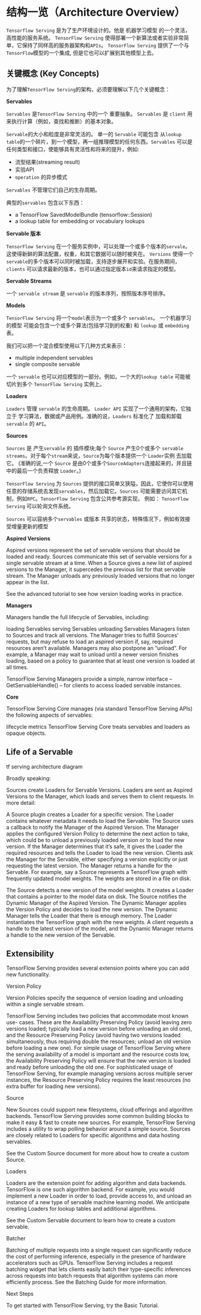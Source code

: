 # 结构一览（Architecture Overview）
`Tensorflow Serving` 是为了生产环境设计的。他是 机器学习模型 的一个灵活，高性能的服务系统。 `TensorFlow Serving` 使得部署一个新算法或者实验非常简单，它保持了同样高的服务器架构和`APIs`。 `TensorFlow Serving` 提供了一个与`TensorFlow`模型的一个集成, 但是它也可以扩展到其他模型上去。

## 关键概念 (Key Concepts)

为了理解`TensorFlow Serving`的架构，必须要理解以下几个关键概念：

**Servables**

`Servables` 是`TensorFlow Serving` 中的一个 重要抽象。 `Servables` 是 `client` 用来执行计算（例如，查找和推断）的基本对象。

`Servable`的大小和粒度是非常灵活的。 单一的 `Servable` 可能包含  从`lookup table`的一个碎片，到一个模型，再一组推理模型的任何东西。`Servables` 可以是任何类型和接口，使能够具有灵活性和将来的提升，例如:

* 流型结果(streaming result)
* 实验API
* `operation` 的异步模式

`Servables` 不管理它们自己的生存周期。

典型的`servables` 包含以下东西：

* a TensorFlow SavedModelBundle (tensorflow::Session)
* a lookup table for embedding or vocabulary lookups


**Servable 版本**


`TensorFlow Serving` 在一个服务实例中，可以处理一个或多个版本的`servale`。这使得新鲜的算法配置，权重，和其它数据可以随时被夹在。  `Versions` 使得一个`servable`的多个版本可以同时被加载，支持逐步展开和实验。在服务期间，`clients` 可以请求最新的版本，也可以通过指定版本`id`来请求指定的模型。

**Servable Streams**

一个 `servable stream` 是 `servable` 的版本序列，按照版本序号排序。

**Models**

`TensorFlow Serving` 将一个`model`表示为一个或多个 `servables`。 一个机器学习的模型 可能会包含一个或多个算法(包括学习到的权重) 和  `lookup` 或 `embedding` 表。

我们可以把一个混合模型使用以下几种方式来表示：

* multiple independent servables
* single composite servable

一个 `servable` 也可以对应模型的一部分。例如，一个大的`lookup table` 可能被切片到多个 `TensorFlow Serving` 实例上。

**Loaders**

`Loaders` 管理 `servable` 的生命周期。  `Loader API` 实现了一个通用的架构，它独立于 学习算法，数据或产品用例。准确的说，`Loaders`  标准化了 加载和卸载 `servable` 的 `API`。

**Sources**

`Sources` 是 产生`servable` 的 插件模块;每个 `Source` 产生0个或多个 `servable streams`。对于每个`stream`来说，`Source`为每个版本提供一个 `Loader`实例 去加载它。 (准确的说,一个 `Source` 是由0个或多个`SourceAdapters`连接起来的，并且链中的最后一个负责释放 `Loader`。)

`TensorFlow Serving` 为 `Sources` 提供的接口简单又狭隘，因此，它使你可以使用任意的存储系统去发现`servables`，然后加载它。`Sources` 可能需要访问其它机制，例如`RPC`。`TensorFlow Serving` 包含公共参考源实现， 例如： `TensorFlow Serving` 可以轮询文件系统。


`Sources` 可以容纳多个`servables` 或版本  共享的状态，特殊情况下，例如有效接受增量更新的模型


**Aspired Versions**

Aspired versions represent the set of servable versions that should be loaded and ready. Sources communicate this set of servable versions for a single servable stream at a time. When a Source gives a new list of aspired versions to the Manager, it supercedes the previous list for that servable stream. The Manager unloads any previously loaded versions that no longer appear in the list.

See the advanced tutorial to see how version loading works in practice.

**Managers**

Managers handle the full lifecycle of Servables, including:

loading Servables
serving Servables
unloading Servables
Managers listen to Sources and track all versions. The Manager tries to fulfill Sources’ requests, but may refuse to load an aspired version if, say, required resources aren’t available. Managers may also postpone an “unload”. For example, a Manager may wait to unload until a newer version finishes loading, based on a policy to guarantee that at least one version is loaded at all times.

TensorFlow Serving Managers provide a simple, narrow interface – GetServableHandle() – for clients to access loaded servable instances.

**Core**

TensorFlow Serving Core manages (via standard TensorFlow Serving APIs) the following aspects of servables:

lifecycle
metrics
TensorFlow Serving Core treats servables and loaders as opaque objects.

## Life of a Servable

tf serving architecture diagram

Broadly speaking:

Sources create Loaders for Servable Versions.
Loaders are sent as Aspired Versions to the Manager, which loads and serves them to client requests.
In more detail:

A Source plugin creates a Loader for a specific version. The Loader contains whatever metadata it needs to load the Servable.
The Source uses a callback to notify the Manager of the Aspired Version.
The Manager applies the configured Version Policy to determine the next action to take, which could be to unload a previously loaded version or to load the new version.
If the Manager determines that it’s safe, it gives the Loader the required resources and tells the Loader to load the new version.
Clients ask the Manager for the Servable, either specifying a version explicitly or just requesting the latest version. The Manager returns a handle for the Servable.
For example, say a Source represents a TensorFlow graph with frequently updated model weights. The weights are stored in a file on disk.

The Source detects a new version of the model weights. It creates a Loader that contains a pointer to the model data on disk.
The Source notifies the Dynamic Manager of the Aspired Version.
The Dynamic Manager applies the Version Policy and decides to load the new version.
The Dynamic Manager tells the Loader that there is enough memory. The Loader instantiates the TensorFlow graph with the new weights.
A client requests a handle to the latest version of the model, and the Dynamic Manager returns a handle to the new version of the Servable.
## Extensibility

TensorFlow Serving provides several extension points where you can add new functionality.

Version Policy

Version Policies specify the sequence of version loading and unloading within a single servable stream.

TensorFlow Serving includes two policies that accommodate most known use- cases. These are the Availability Preserving Policy (avoid leaving zero versions loaded; typically load a new version before unloading an old one), and the Resource Preserving Policy (avoid having two versions loaded simultaneously, thus requiring double the resources; unload an old version before loading a new one). For simple usage of TensorFlow Serving where the serving availability of a model is important and the resource costs low, the Availability Preserving Policy will ensure that the new version is loaded and ready before unloading the old one. For sophisticated usage of TensorFlow Serving, for example managing versions across multiple server instances, the Resource Preserving Policy requires the least resources (no extra buffer for loading new versions).

Source

New Sources could support new filesystems, cloud offerings and algorithm backends. TensorFlow Serving provides some common building blocks to make it easy & fast to create new sources. For example, TensorFlow Serving includes a utility to wrap polling behavior around a simple source. Sources are closely related to Loaders for specific algorithms and data hosting servables.

See the Custom Source document for more about how to create a custom Source.

Loaders

Loaders are the extension point for adding algorithm and data backends. TensorFlow is one such algorithm backend. For example, you would implement a new Loader in order to load, provide access to, and unload an instance of a new type of servable machine learning model. We anticipate creating Loaders for lookup tables and additional algorithms.

See the Custom Servable document to learn how to create a custom servable.

Batcher

Batching of multiple requests into a single request can significantly reduce the cost of performing inference, especially in the presence of hardware accelerators such as GPUs. TensorFlow Serving includes a request batching widget that lets clients easily batch their type-specific inferences across requests into batch requests that algorithm systems can more efficiently process. See the Batching Guide for more information.

Next Steps

To get started with TensorFlow Serving, try the Basic Tutorial.
